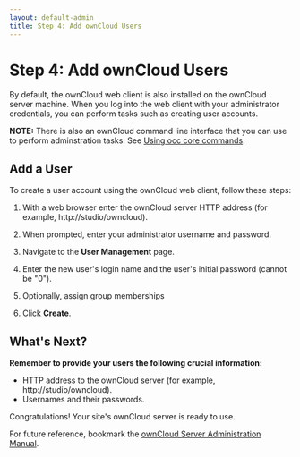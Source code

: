 ```yaml
---
layout: default-admin
title: Step 4: Add ownCloud Users
---
```


# Step 4: Add ownCloud Users
By default, the ownCloud web client is also installed on the ownCloud server machine.
When you log into the web client with your administrator credentials, you can perform 
tasks such as creating user accounts.

   **NOTE:** There is also an ownCloud command line interface that you can use to perform
   adminstration tasks. See [Using occ core commands](https://doc.owncloud.org/server/10.0/admin_manual/configuration/server/occ_command.html).

## Add a User
To create a user account using the ownCloud web client, follow these steps:

1. With a web browser enter the ownCloud server HTTP address (for example, http://studio/owncloud).

2. When prompted, enter your administrator username and password.

3. Navigate to the **User Management** page.

3. Enter the new user's login name and the user's initial password (cannot be "0").

4. Optionally, assign group memberships

5. Click **Create**.

## What's Next?
**Remember to provide your users the following crucial information:**
* HTTP address to the ownCloud server (for example, http://studio/owncloud).
* Usernames and their passwords.

Congratulations! Your site's ownCloud server is ready to use.

For future reference, bookmark the [ownCloud Server Administration Manual](https://doc.owncloud.org/server/10.0/admin_manual/contents.html).
